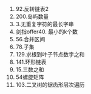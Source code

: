 1. 92.反转链表2
2. 200.岛屿数量
3. 3.无重复字符的最长字串
4. 剑指offer40. 最小的k个数
5. 56.合并区间
6. 78.子集
7. 129.求根到叶子节点数字之和
8. 141.环形链表
9. 15.三数之和
10. 54螺旋矩阵
11. 103.二叉树的锯齿形层次遍历

